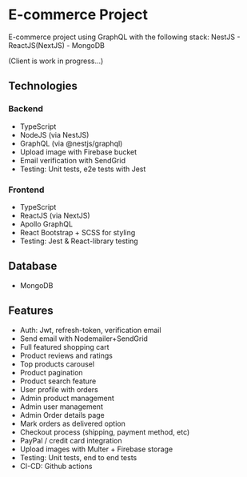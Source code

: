 # E-commerce Project

E-commerce project using GraphQL with the following stack: NestJS - ReactJS(NextJS) - MongoDB

(Client is work in progress...)

## Technologies

### Backend

- TypeScript
- NodeJS (via NestJS)
- GraphQL (via @nestjs/graphql)
- Upload image with Firebase bucket
- Email verification with SendGrid
- Testing: Unit tests, e2e tests with Jest

### Frontend

- TypeScript
- ReactJS (via NextJS)
- Apollo GraphQL
- React Bootstrap + SCSS for styling
- Testing: Jest & React-library testing

## Database

- MongoDB

## Features

- Auth: Jwt, refresh-token, verification email
- Send email with Nodemailer+SendGrid
- Full featured shopping cart
- Product reviews and ratings
- Top products carousel
- Product pagination
- Product search feature
- User profile with orders
- Admin product management
- Admin user management
- Admin Order details page
- Mark orders as delivered option
- Checkout process (shipping, payment method, etc)
- PayPal / credit card integration
- Upload images with Multer + Firebase storage
- Testing: Unit tests, end to end tests
- CI-CD: Github actions